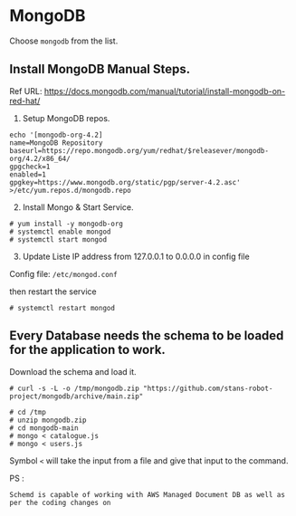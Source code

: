 
# MongoDB

Choose `mongodb` from the list.

## Install MongoDB Manual Steps.

Ref URL: https://docs.mongodb.com/manual/tutorial/install-mongodb-on-red-hat/

1. Setup MongoDB repos.

```
echo '[mongodb-org-4.2]
name=MongoDB Repository
baseurl=https://repo.mongodb.org/yum/redhat/$releasever/mongodb-org/4.2/x86_64/
gpgcheck=1
enabled=1
gpgkey=https://www.mongodb.org/static/pgp/server-4.2.asc' >/etc/yum.repos.d/mongodb.repo
```

2. Install Mongo & Start Service.

```
# yum install -y mongodb-org 
# systemctl enable mongod
# systemctl start mongod
```

3. Update Liste IP address from 127.0.0.1 to 0.0.0.0 in config file 

Config file: `/etc/mongod.conf`

then restart the service 

```
# systemctl restart mongod
```

## Every Database needs the schema to be loaded for the application to work.

Download the schema and load it.

```
# curl -s -L -o /tmp/mongodb.zip "https://github.com/stans-robot-project/mongodb/archive/main.zip"

# cd /tmp
# unzip mongodb.zip
# cd mongodb-main
# mongo < catalogue.js
# mongo < users.js 

```

 Symbol `<` will take the input from a file and give that input to the command.



PS :
```
Schemd is capable of working with AWS Managed Document DB as well as per the coding changes on 
